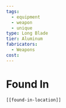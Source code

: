 ```yaml
---
tags:
  - equipment
  - weapon
  - unique
type: Long Blade
tier: Aluminum
fabricators:
  - Weapons
cost:
---
```

# Found In
```meta-bind-embed
[[found-in-location]]
```